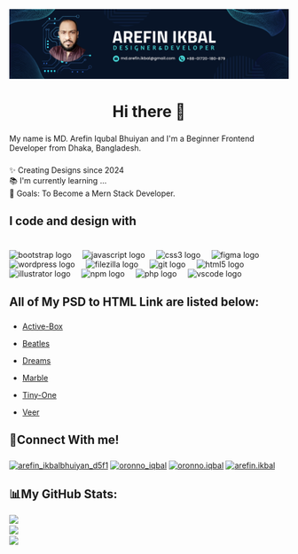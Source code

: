 <img src="git.png"  />
<h1 align="center">Hi there 👋 </h1>

###

<p align="left">My name is  MD. Arefin Iqubal Bhuiyan and I'm a Beginner Frontend Developer  from Dhaka,  Bangladesh.</p>

###

<p align="left">✨ Creating Designs since 2024<br>📚 I'm currently learning ...<br>🎯 Goals: To Become a Mern Stack Developer.</p>

###

<h2 align="left">I code and design with</h2>

###

<br clear="both">

<div align="left">
  <img src="https://cdn.jsdelivr.net/gh/devicons/devicon/icons/bootstrap/bootstrap-original.svg" height="40" alt="bootstrap logo"  />
  <img width="12" />
  <img src="https://cdn.jsdelivr.net/gh/devicons/devicon/icons/javascript/javascript-original.svg" height="40" alt="javascript logo"  />
  <img width="12" />
  <img src="https://cdn.jsdelivr.net/gh/devicons/devicon/icons/css3/css3-original.svg" height="40" alt="css3 logo"  />
  <img width="12" />
  <img src="https://cdn.jsdelivr.net/gh/devicons/devicon/icons/figma/figma-original.svg" height="40" alt="figma logo"  />
  <img width="12" />
  <img src="https://cdn.jsdelivr.net/gh/devicons/devicon/icons/wordpress/wordpress-original.svg" height="40" alt="wordpress logo"  />
  <img width="12" />
  <img src="https://cdn.jsdelivr.net/gh/devicons/devicon/icons/filezilla/filezilla-plain.svg" height="40" alt="filezilla logo"  />
  <img width="12" />
  <img src="https://cdn.jsdelivr.net/gh/devicons/devicon/icons/git/git-original.svg" height="40" alt="git logo"  />
  <img width="12" />
  <img src="https://cdn.jsdelivr.net/gh/devicons/devicon/icons/html5/html5-original.svg" height="40" alt="html5 logo"  />
  <img width="12" />
  <img src="https://cdn.jsdelivr.net/gh/devicons/devicon/icons/illustrator/illustrator-plain.svg" height="40" alt="illustrator logo"  />
  <img width="12" />
  <img src="https://cdn.jsdelivr.net/gh/devicons/devicon/icons/npm/npm-original-wordmark.svg" height="40" alt="npm logo"  />
  <img width="12" />
  <img src="https://cdn.jsdelivr.net/gh/devicons/devicon/icons/php/php-original.svg" height="40" alt="php logo"  />
  <img width="12" />
  <img src="https://cdn.jsdelivr.net/gh/devicons/devicon/icons/vscode/vscode-original.svg" height="40" alt="vscode logo"  />
</div>

###
<h2 align="left">All of My PSD to HTML Link are listed below:</h2>

###

- [Active-Box](https://md-arefin-ikbal.github.io/Active-Box/)

- [Beatles](https://md-arefin-ikbal.github.io/Beatles/)

- [Dreams](https://md-arefin-ikbal.github.io/Dreams/)

- [Marble](https://md-arefin-ikbal.github.io/Marble/)

- [Tiny-One](https://md-arefin-ikbal.github.io/Tiny-One/)

- [Veer](https://md-arefin-ikbal.github.io/Veer/)

###
<h2 align="left">🤝Connect With me!</h2>

###
<div align="left">
  <a href="https://dev.to/arefin_ikbalbhuiyan_d5f1" target="blank"><img align="center" src="https://raw.githubusercontent.com/rahuldkjain/github-profile-readme-generator/master/src/images/icons/Social/devto.svg" alt="arefin_ikbalbhuiyan_d5f1" height="30" width="40" /></a>
<a href="https://twitter.com/oronno_iqbal" target="blank"><img align="center" src="https://raw.githubusercontent.com/rahuldkjain/github-profile-readme-generator/master/src/images/icons/Social/twitter.svg" alt="oronno_iqbal" height="30" width="40" /></a>
<a href="https://fb.com/oronno.iqbal" target="blank"><img align="center" src="https://raw.githubusercontent.com/rahuldkjain/github-profile-readme-generator/master/src/images/icons/Social/facebook.svg" alt="oronno.iqbal" height="30" width="40" /></a>
<a href="https://instagram.com/arefin.ikbal" target="blank"><img align="center" src="https://raw.githubusercontent.com/rahuldkjain/github-profile-readme-generator/master/src/images/icons/Social/instagram.svg" alt="arefin.ikbal" height="30" width="40" /></a>
</div>

###
<h2 align="left">📊My GitHub Stats:</h2>

![](https://github-readme-stats.vercel.app/api?username=md-arefin-ikbal&theme=radical&hide_border=false&include_all_commits=true&count_private=true)<br/>
![](https://github-readme-streak-stats.herokuapp.com/?user=md-arefin-ikbal&theme=radical&hide_border=false)<br/>
![](https://github-readme-stats.vercel.app/api/top-langs/?username=md-arefin-ikbal&theme=radical&hide_border=false&include_all_commits=true&count_private=true&layout=compact)

###
